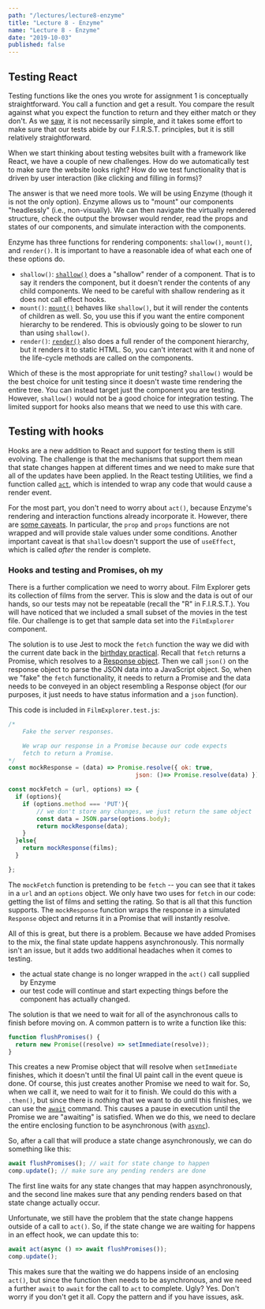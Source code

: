 ```yaml
---
path: "/lectures/lecture8-enzyme"
title: "Lecture 8 - Enzyme"
name: "Lecture 8 - Enzyme"
date: "2019-10-03"
published: false
---
```


## Testing React

Testing functions like the ones you wrote for assignment 1 is conceptually straightforward. You call a function and get a result. You compare the result against what you expect the function to return and they either match or they don't. As we [saw](lecture2-testing), it is not necessarily simple, and it takes some effort to make sure that our tests abide by our F.I.R.S.T. principles, but it is still relatively straightforward.

When we start thinking about testing websites built with a framework like React, we have a couple of new challenges. How do we automatically test to make sure the website looks right? How do we test functionality that is driven by user interaction (like clicking and filling in forms)?

The answer is that we need more tools. We will be using Enzyme (though it is not the only option). Enzyme allows us to "mount" our components "headlessly" (i.e., non-visually). We can then navigate the virtually rendered structure, check the output the browser would render, read the props and states of our components, and simulate interaction with the components.

Enzyme has three functions for rendering components: `shallow()`, `mount()`, and `render()`. It is important to have a reasonable idea of what each one of these options do.

- `shallow()`: [`shallow()`](https://airbnb.io/enzyme/docs/api/shallow.html) does a "shallow" render of a component. That is to say it renders the component, but it doesn't render the contents of any child components. We need to be careful with shallow rendering as it does not call effect hooks.
- `mount()`: [`mount()`](https://airbnb.io/enzyme/docs/api/mount.html) behaves like `shallow()`, but it will render the contents of children as well. So, you use this if you want the entire component hierarchy to be rendered. This is obviously going to be slower to run than using `shallow()`.
- `render()`: [`render()`](https://airbnb.io/enzyme/docs/api/render.html) also does a full render of the component hierarchy, but it renders it to static HTML. So, you can't interact with it and none of the life-cycle methods are called on the components.

Which of these is the most appropriate for unit testing?
<hidden-block message="Answer">
`shallow()` would be the best choice for unit testing since it doesn't waste time rendering the entire tree. You can instead target just the component you are testing. However, `shallow()` would not be a good choice for integration testing. The limited support for hooks also means that we need to use this with care.
</hidden-block>

## Testing with hooks

Hooks are a new addition to React and support for testing them is still evolving. The challenge is that the mechanisms that support them mean that state changes happen at different times and we need to make sure that all of the updates have been applied. In the React testing Utilities, we find a function called [`act`](https://reactjs.org/docs/testing-recipes.html#act), which is intended to wrap any code that would cause a render event.

For the most part, you don't need to worry about `act()`, because Enzyme's rendering and interaction functions already incorporate it. However, there are [some caveats](https://github.com/airbnb/enzyme#react-hooks-support). In particular, the `prop` and `props` functions are not wrapped and will provide stale values under some conditions. Another important caveat is that `shallow` doesn't support the use of `useEffect`, which is called _after_ the render is complete.

### Hooks and testing and Promises, oh my

There is a further complication we need to worry about. Film Explorer gets its collection of films from the server. This is slow and the data is out of our hands, so our tests may not be repeatable (recall the "R" in F.I.R.S.T.). You will have noticed that we included a small subset of the movies in the test file. Our challenge is to get that sample data set into the `FilmExplorer` component.

The solution is to use Jest to mock the `fetch` function the way we did with the current date back in the [birthday practical](practical-npm-module.html). Recall that `fetch` returns a Promise, which resolves to a [Response object](https://developer.mozilla.org/en-US/docs/Web/API/Response). Then we call `json()` on the response object to parse the JSON data into a JavaScript object. So, when we "fake" the `fetch` functionality, it needs to return a Promise and the data needs to be conveyed in an object resembling a Response object (for our purposes, it just needs to have status information and a `json` function).

This code is included in `FilmExplorer.test.js`:

```JavaScript
/*
    Fake the server responses.

    We wrap our response in a Promise because our code expects
    fetch to return a Promise.
*/
const mockResponse = (data) => Promise.resolve({ ok: true,
                                    json: ()=> Promise.resolve(data) });

const mockFetch = (url, options) => {
  if (options){
    if (options.method === 'PUT'){
        // we don't store any changes, we just return the same object
        const data = JSON.parse(options.body);
        return mockResponse(data);
    }
  }else{
    return mockResponse(films);
  }

};
```

The `mockFetch` function is pretending to be `fetch` -- you can see that it takes in a `url` and an `options` object. We only have two uses for `fetch` in our code: getting the list of films and setting the rating. So that is all that this function supports. The `mockResponse` function wraps the response in a simulated `Response` object and returns it in a Promise that will instantly resolve.

All of this is great, but there is a problem. Because we have added Promises to the mix, the final state update happens asynchronously. This normally isn't an issue, but it adds two additional headaches when it comes to testing.

- the actual state change is no longer wrapped in the `act()` call supplied by Enzyme
- our test code will continue and start expecting things before the component has actually changed.

The solution is that we need to wait for all of the asynchronous calls to finish before moving on. A common pattern is to write a function like this:

```javascript
function flushPromises() {
  return new Promise((resolve) => setImmediate(resolve));
}
```

This creates a new Promise object that will resolve when `setImmediate` finishes, which it doesn't until the final UI paint call in the event queue is done. Of course, this just creates another Promise we need to wait for. So, when we call it, we need to wait for it to finish. We could do this with a `.then()`, but since there is _nothing_ that we want to do until this finishes, we can use the [`await`](https://developer.mozilla.org/en-US/docs/Web/JavaScript/Reference/Operators/await) command. This causes a pause in execution until the Promise we are "awaiting" is satisfied. When we do this, we need to declare the entire enclosing function to be asynchronous (with [`async`](https://developer.mozilla.org/en-US/docs/Web/JavaScript/Reference/Statements/async_function)).

So, after a call that will produce a state change asynchronously, we can do something like this:

```javascript
await flushPromises(); // wait for state change to happen
comp.update(); // make sure any pending renders are done
```

The first line waits for any state changes that may happen asynchronously, and the second line makes sure that any pending renders based on that state change actually occur.

Unfortunate, we still have the problem that the state change happens outside of a call to `act()`. So, if the state change we are waiting for happens in an effect hook, we can update this to:

```javascript
await act(async () => await flushPromises());
comp.update();
```

This makes sure that the waiting we do happens inside of an enclosing `act()`, but since the function then needs to be asynchronous, and we need a further `await` to `await` for the call to `act` to complete. Ugly? Yes. Don't worry if you don't get it all. Copy the pattern and if you have issues, ask.
